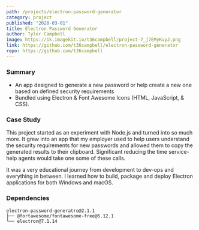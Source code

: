 ```yaml
---
path: /projects/electron-password-generator
category: project
published: "2020-03-01"
title: Electron Password Generator
author: Tyler Campbell
image: https://ik.imagekit.io/t36campbell/project-7_j7EMyKvyJ.png
link: https://github.com/t36campbell/electron-password-generator
repo: https://github.com/t36campbell
---
```

### Summary

* An app designed to generate a new password or help create a new one based on defined security requirements
* Bundled using Electron & Font Awesome Icons (HTML, JavaScript, & CSS).

### Case Study

This project started as an experiment with Node.js and turned into so much more. It grew into an app that my employer used to help users understand the security requirements for new passwords and allowed them to copy the generated results to their clipboard. Significant reducing the time service-help agents would take one some of these calls. 

It was a very educational journey from development to dev-ops and everything in between. I learned how to build, package and deploy Electron applications for both Windows and macOS.

### Dependencies 
```
electron-password-generatro@2.1.1
├── @fortawesome/fontawesome-free@5.12.1
└── electron@7.1.14
```
